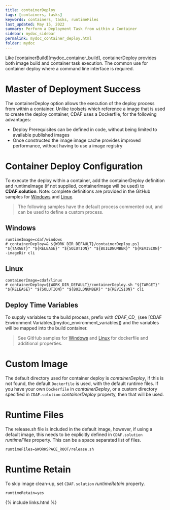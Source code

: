 ```yaml
---
title: containerDeploy
tags: [containers, tasks]
keywords: containers, tasks, runtimeFiles
last_updated: May 15, 2022
summary: Perform a Deployment Task from within a Container
sidebar: mydoc_sidebar
permalink: mydoc_container_deploy.html
folder: mydoc
---
```


Like [containerBuild][mydoc_container_build], containerDeploy provides both image build and container task execution. The common use for container deploy where a command line interface is required.

# Master of Deployment Success

The containerDeploy option allows the execution of the deploy process from within a container. Unlike toolsets which reference a image that is used to create the deploy container, CDAF uses a Dockerfile, for the following advantages:

- Deploy Prerequisites can be defined in code, without being limited to available published images
- Once constructed the image image cache provides improved performance, without having to use a image registry

# Container Deploy Configuration

To execute the deploy within a container, add the containerDeploy definition and runtimeImage (if not supplied, containerImage will be used) to **CDAF.solution**. Note: complete definitions are provided in the GitHub samples for [Windows](hhttps://github.com/cdaf/windows/tree/master/samples/containerDeploy) and [Linux](https://github.com/cdaf/linux/tree/master/samples/containerDeploy).

> The following samples have the default process commented out, and can be used to define a custom process.

## Windows

    runtimeImage=cdaf/windows
    # containerDeploy=& ${WORK_DIR_DEFAULT}/containerDeploy.ps1 "${TARGET}" "${RELEASE}" "${SOLUTION}" "${BUILDNUMBER}" "${REVISION}" -imageDir cli

## Linux

    containerImage=cdaf/linux
    # containerDeploy=${WORK_DIR_DEFAULT}/containerDeploy.sh "${TARGET}" "${RELEASE}" "${SOLUTION}" "${BUILDNUMBER}" "${REVISION}" cli

## Deploy Time Variables

To supply variables to the build process, prefix with *CDAF_CD_* (see [CDAF Environment Variables][mydoc_environment_variables]) and the variables will be mapped into the build container.

> See GitHub samples for [Windows](https://github.com/cdaf/windows/tree/master/samples/containerDeploy) and [Linux](https://github.com/cdaf/linux/tree/master/samples/containerDeploy) for dockerfile and additional properties.

# Custom Image

The default directory used for container deploy is _containerDeploy_, if this is not found, the default `Dockerfile` is used, with the default runtime files. If you have your own `Dockerfile` in _containerDeploy_, or a custom directory specified in `CDAF.solution` _containerDeploy_ property, then that will be used.

# Runtime Files

The release.sh file is included in the default image, however, if using a default image, this needs to be explicitly defined in `CDAF.solution` _runtimeFiles_ property. This can be a space separated list of files.

    runtimeFiles=$WORKSPACE_ROOT/release.sh

# Runtime Retain

To skip image clean-up, set `CDAF.solution` _runtimeRetain_ property.

    runtimeRetain=yes

{% include links.html %}
